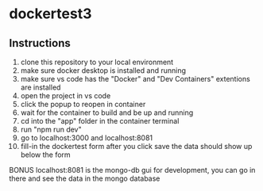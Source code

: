 # dockertest3

## Instructions
1. clone this repository to your local environment
2. make sure docker desktop is installed and running
3. make sure vs code has the "Docker" and "Dev Containers" extentions are installed
4. open the project in vs code
5. click the popup to reopen in container
6. wait for the container to build and be up and running
7. cd into the "app" folder in the container terminal
8. run "npm run dev"
9. go to localhost:3000 and localhost:8081
10. fill-in the dockertest form after you click save the data should show up below the form

BONUS
localhost:8081 is the mongo-db gui for development, you can go in there and see the data in the mongo database
